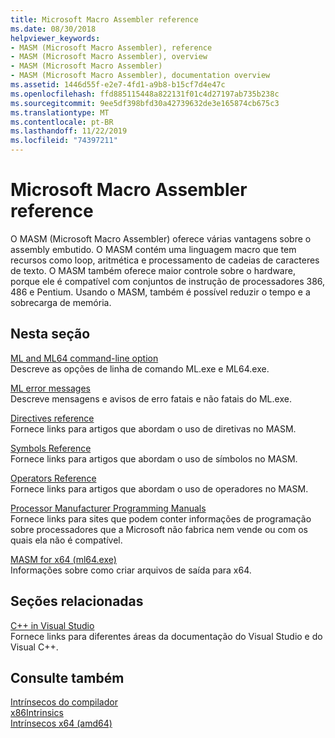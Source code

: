 ```yaml
---
title: Microsoft Macro Assembler reference
ms.date: 08/30/2018
helpviewer_keywords:
- MASM (Microsoft Macro Assembler), reference
- MASM (Microsoft Macro Assembler), overview
- MASM (Microsoft Macro Assembler)
- MASM (Microsoft Macro Assembler), documentation overview
ms.assetid: 1446d55f-e2e7-4fd1-a9b8-b15cf7d4e47c
ms.openlocfilehash: ffd885115448a822131f01c4d27197ab735b238c
ms.sourcegitcommit: 9ee5df398bfd30a42739632de3e165874cb675c3
ms.translationtype: MT
ms.contentlocale: pt-BR
ms.lasthandoff: 11/22/2019
ms.locfileid: "74397211"
---
```

# <a name="microsoft-macro-assembler-reference"></a>Microsoft Macro Assembler reference

O MASM (Microsoft Macro Assembler) oferece várias vantagens sobre o assembly embutido. O MASM contém uma linguagem macro que tem recursos como loop, aritmética e processamento de cadeias de caracteres de texto. O MASM também oferece maior controle sobre o hardware, porque ele é compatível com conjuntos de instrução de processadores 386, 486 e Pentium. Usando o MASM, também é possível reduzir o tempo e a sobrecarga de memória.

## <a name="in-this-section"></a>Nesta seção

[ML and ML64 command-line option](../../assembler/masm/ml-and-ml64-command-line-reference.md)\
Descreve as opções de linha de comando ML.exe e ML64.exe.

[ML error messages](../../assembler/masm/ml-error-messages.md)\
Descreve mensagens e avisos de erro fatais e não fatais do ML.exe.

[Directives reference](directives-reference.md)\
Fornece links para artigos que abordam o uso de diretivas no MASM.

[Symbols Reference](../../assembler/masm/symbols-reference.md)\
Fornece links para artigos que abordam o uso de símbolos no MASM.

[Operators Reference](../../assembler/masm/operators-reference.md)\
Fornece links para artigos que abordam o uso de operadores no MASM.

[Processor Manufacturer Programming Manuals](../../assembler/masm/processor-manufacturer-programming-manuals.md)\
Fornece links para sites que podem conter informações de programação sobre processadores que a Microsoft não fabrica nem vende ou com os quais ela não é compatível.

[MASM for x64 (ml64.exe)](../../assembler/masm/masm-for-x64-ml64-exe.md)\
Informações sobre como criar arquivos de saída para x64.

## <a name="related-sections"></a>Seções relacionadas

[C++ in Visual Studio](../../overview/visual-cpp-in-visual-studio.md)\
Fornece links para diferentes áreas da documentação do Visual Studio e do Visual C++.

## <a name="see-also"></a>Consulte também

[Intrínsecos do compilador](../../intrinsics/compiler-intrinsics.md)\
[x86Intrinsics](../../intrinsics/x86-intrinsics-list.md)\
[Intrínsecos x64 (amd64)](../../intrinsics/x64-amd64-intrinsics-list.md)
